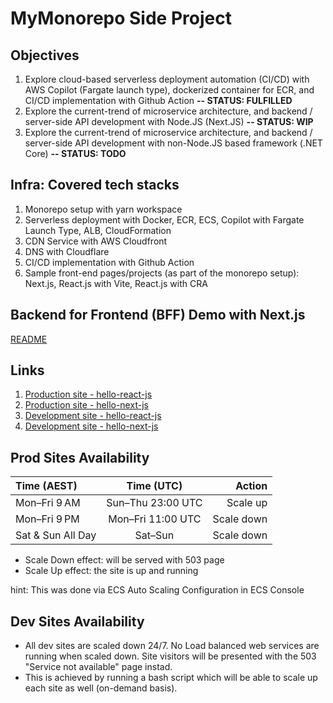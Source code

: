 # MyMonorepo Side Project

## Objectives
1. Explore cloud-based serverless deployment automation (CI/CD) with AWS Copilot (Fargate launch type), dockerized container for ECR, and CI/CD implementation with Github Action 
**-- STATUS: FULFILLED**
2. Explore the current-trend of microservice architecture, and backend / server-side API development with Node.JS (Next.JS) 
**-- STATUS: WIP**
3. Explore the current-trend of microservice architecture, and backend / server-side API development with non-Node.JS based framework (.NET Core) 
**-- STATUS: TODO**   

## Infra: Covered tech stacks
1. Monorepo setup with yarn workspace
2. Serverless deployment with Docker, ECR, ECS, Copilot with Fargate Launch Type, ALB, CloudFormation
3. CDN Service with AWS Cloudfront
4. DNS with Cloudflare
6. CI/CD implementation with Github Action
6. Sample front-end pages/projects (as part of the monorepo setup): Next.js, React.js with Vite, React.js with CRA 

## Backend for Frontend (BFF) Demo with Next.js
[README](https://github.com/hey-you-d/mymonorepo/blob/master/myapps/hello-next-js/README.md)

## Links
1. [Production site - hello-react-js](https://www.yudimankwanmas.com)
2. [Production site - hello-next-js](https://www.yudimankwanmas.com/hello-next-js) 
3. [Development site - hello-react-js](https://dev.yudimankwanmas.com)
4. [Development site - hello-next-js](https://dev.yudimankwanmas.com/hello-next-js) 

## Prod Sites Availability
| Time (AEST)         | Time (UTC)         | Action     |
| :------------------ | :----------------: | ---------: |
| Mon–Fri 9 AM        | Sun–Thu 23:00 UTC  | Scale up   |
| Mon–Fri 9 PM        | Mon–Fri 11:00 UTC  | Scale down |
| Sat & Sun All Day   | Sat–Sun            | Scale down |

* Scale Down effect: will be served with 503 page
* Scale Up effect: the site is up and running

hint: This was done via ECS Auto Scaling Configuration in ECS Console

## Dev Sites Availability
* All dev sites are scaled down 24/7. No Load balanced web services are running when scaled down. Site visitors  will be presented with the 503 "Service not available" page instad. 
* This is achieved by running a bash script which will be able to scale up each site as well (on-demand basis). 
